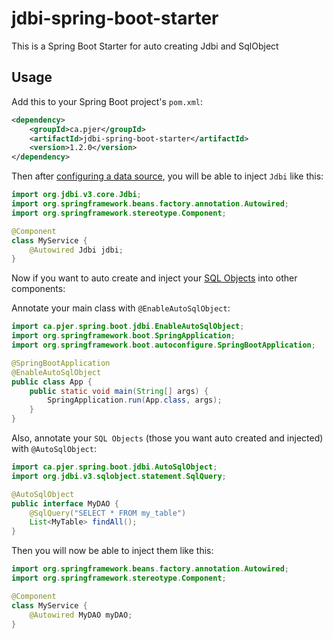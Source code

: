 # jdbi-spring-boot-starter
This is a Spring Boot Starter for auto creating Jdbi and SqlObject

## Usage

Add this to your Spring Boot project's `pom.xml`:

```xml
<dependency>
    <groupId>ca.pjer</groupId>
    <artifactId>jdbi-spring-boot-starter</artifactId>
    <version>1.2.0</version>
</dependency>
```

Then after [configuring a data source](https://docs.spring.io/spring-boot/docs/current/reference/html/boot-features-sql.html), you will be able to inject `Jdbi` like this:

```java
import org.jdbi.v3.core.Jdbi;
import org.springframework.beans.factory.annotation.Autowired;
import org.springframework.stereotype.Component;

@Component
class MyService {
    @Autowired Jdbi jdbi;
}
```

Now if you want to auto create and inject your [SQL Objects](http://jdbi.org/#_sql_objects) into other components:

Annotate your main class with `@EnableAutoSqlObject`:

```java
import ca.pjer.spring.boot.jdbi.EnableAutoSqlObject;
import org.springframework.boot.SpringApplication;
import org.springframework.boot.autoconfigure.SpringBootApplication;

@SpringBootApplication
@EnableAutoSqlObject
public class App {
    public static void main(String[] args) {
        SpringApplication.run(App.class, args);
    }
}
```

Also, annotate your `SQL Objects` (those you want auto created and injected) with `@AutoSqlObject`:

```java
import ca.pjer.spring.boot.jdbi.AutoSqlObject;
import org.jdbi.v3.sqlobject.statement.SqlQuery;

@AutoSqlObject
public interface MyDAO {
    @SqlQuery("SELECT * FROM my_table")
    List<MyTable> findAll();
}
```

Then you will now be able to inject them like this:

```java
import org.springframework.beans.factory.annotation.Autowired;
import org.springframework.stereotype.Component;

@Component
class MyService {
    @Autowired MyDAO myDAO;
}
```

